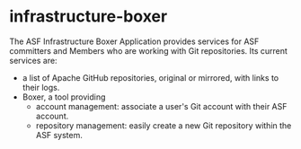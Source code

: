# infrastructure-boxer
The ASF Infrastructure Boxer Application provides services for ASF committers and Members who are working with Git repositories. Its current services are:

- a list of Apache GitHub repositories, original or mirrored, with links to their logs.
- Boxer, a tool providing
  - account management: associate a user's Git account with their ASF account.
  - repository management: easily create a new Git repository within the ASF system.
